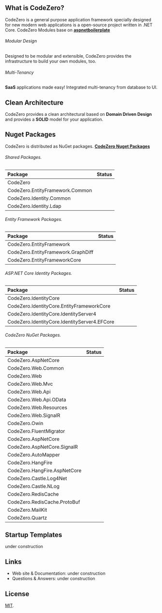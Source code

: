 ## What is CodeZero?

CodeZero is a general purpose application framework specially designed for new modern web applications is a open-source project written in .NET Core.
CodeZero Modules base on <a href="https://aspnetboilerplate.com/Pages/Documents/Module-System" target="_blank">**aspnetboilerplate**</a>

###### Modular Design

Designed to be modular and extensible, CodeZero provides the infrastructure to build your own modules, too.

###### Multi-Tenancy

**SaaS** applications made easy! Integrated multi-tenancy from database to UI.

## Clean Architecture

CodeZero provides a clean architectural based on **Domain Driven Design** and provides a **SOLID** model for your application.

## Nuget Packages

CodeZero is distributed as NuGet packages.
<a href="https://www.nuget.org/packages/CodeZero" target="_blank">**CodeZero Nuget Packages**</a>

###### Shared Packages.
|Package|Status|
|:------|:-----:|
|CodeZero|
|CodeZero.EntityFramework.Common|
|CodeZero.Identity.Common|
|CodeZero.Identity.Ldap|

###### Entity Framework Packages.
|Package|Status|
|:------|:-----:|
|CodeZero.EntityFramework|
|CodeZero.EntityFramework.GraphDiff|
|CodeZero.EntityFrameworkCore|

###### ASP.NET Core Identity Packages.
|Package|Status|
|:------|:-----:|
|CodeZero.IdentityCore|
|CodeZero.IdentityCore.EntityFrameworkCore|
|CodeZero.IdentityCore.IdentityServer4|
|CodeZero.IdentityCore.IdentityServer4.EFCore|

###### CodeZero NuGet Packages.
|Package|Status|
|:------|:-----:|
|CodeZero.AspNetCore|
|CodeZero.Web.Common|
|CodeZero.Web|
|CodeZero.Web.Mvc|
|CodeZero.Web.Api|
|CodeZero.Web.Api.OData|
|CodeZero.Web.Resources|
|CodeZero.Web.SignalR|
|CodeZero.Owin|
|CodeZero.FluentMigrator|
|CodeZero.AspNetCore|
|CodeZero.AspNetCore.SignalR|
|CodeZero.AutoMapper|
|CodeZero.HangFire|
|CodeZero.HangFire.AspNetCore|
|CodeZero.Castle.Log4Net|
|CodeZero.Castle.NLog|
|CodeZero.RedisCache|
|CodeZero.RedisCache.ProtoBuf|
|CodeZero.MailKit|
|CodeZero.Quartz|

## Startup Templates

under construction


## Links

* Web site & Documentation: under construction
* Questions & Answers: under construction

## License

[MIT](LICENSE).
